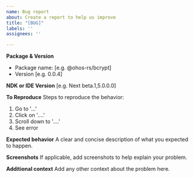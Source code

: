 ```yaml
---
name: Bug report
about: Create a report to help us improve
title: "[BUG]"
labels: ''
assignees: ''

---
```


**Package & Version**
 - Package name: [e.g. @ohos-rs/bcrypt]
 - Version [e.g. 0.0.4]

**NDK or IDE Version**
[e.g. Next beta.1,5.0.0.0]

**To Reproduce**
Steps to reproduce the behavior:
1. Go to '...'
2. Click on '....'
3. Scroll down to '....'
4. See error

**Expected behavior**
A clear and concise description of what you expected to happen.

**Screenshots**
If applicable, add screenshots to help explain your problem.

**Additional context**
Add any other context about the problem here.
